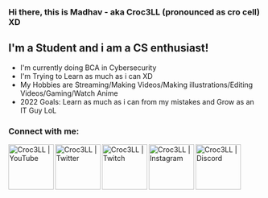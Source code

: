 ### Hi there, this is Madhav - aka Croc3LL (pronounced as cro cell) XD

## I'm a Student and i am a CS enthusiast!
 - I'm currently doing BCA in Cybersecurity
 - I'm Trying to Learn as much as i can XD
 - My Hobbies are Streaming/Making Videos/Making illustrations/Editing    Videos/Gaming/Watch Anime
 - 2022 Goals: Learn as much as i can from my mistakes and Grow as an IT Guy LoL


### Connect with me:

[<img align="left" alt="Croc3LL | YouTube" width="90px" src="https://upload.wikimedia.org/wikipedia/commons/f/fe/YouTube_social_dark_circle_%282017%29.svg" />][YouTube]
[<img align="left" alt="Croc3LL | Twitter" width="90px" src="https://upload.wikimedia.org/wikipedia/commons/c/cf/Font_Awesome_5_brands_Twitter_square.svg" />][Twitter]
[<img align="left" alt="Croc3LL | Twitch" width="90px" src="https://upload.wikimedia.org/wikipedia/commons/8/80/Twitch_Glitch_Logo_Black.svg" />][Twitch]
[<img align="left" alt="Croc3LL | Instagram" width="90px" src="https://upload.wikimedia.org/wikipedia/commons/e/e8/Instagram_circle.svg" />][Instagram]
[<img align="left" alt="Croc3LL | Discord" width="90px" src="https://upload.wikimedia.org/wikipedia/commons/e/e3/Discord_White_Text_Logo_%282015-2021%29.svg" />][Discord]

<br />
<br />

[YouTube]: https://www.youtube.com/c/Croc3LL
[Twitter]: https://twitter.com/MadhavWasTaken
[Twitch]: https://www.twitch.tv/croc3llislive
[Instagram]: https://www.instagram.com/croc3ll/
[Discord]: https://discord.gg/RhSE2wm
